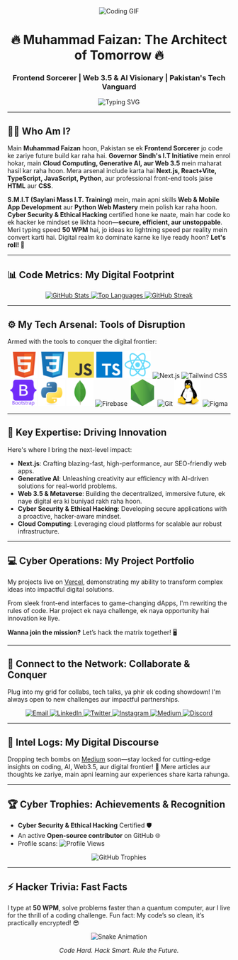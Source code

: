 <div align="center">
  <img src="https://present.readthedocs.io/en/latest/_images/welcome-to-coding.gif" alt="Coding GIF" width="700"/>
  <h1>🔥 Muhammad Faizan: The Architect of Tomorrow 🔥</h1>
  <h3>Frontend Sorcerer | Web 3.5 & AI Visionary | Pakistan's Tech Vanguard</h3>
  <img src="https://readme-typing-svg.herokuapp.com?font=Orbitron&size=24&pause=800&color=00FF00&center=true&vCenter=true&width=500&lines=Crafting+Digital+Realities;Innovating+Web+3.5+%7C+AI+%7C+Metaverse;Engineering+the+Future+of+Tech;Disrupting+the+Status+Quo" alt="Typing SVG" />
</div>

---

## 🕵️‍♂️ Who Am I?
Main **Muhammad Faizan** hoon, Pakistan se ek **Frontend Sorcerer** jo code ke zariye future build kar raha hai. **Governor Sindh's I.T Initiative** mein enrol hokar, main **Cloud Computing, Generative AI, aur Web 3.5** mein maharat hasil kar raha hoon. Mera arsenal include karta hai **Next.js, React+Vite, TypeScript, JavaScript, Python**, aur professional front-end tools jaise **HTML** aur **CSS**.

**S.M.I.T (Saylani Mass I.T. Training)** mein, main apni skills **Web & Mobile App Development** aur **Python Web Mastery** mein polish kar raha hoon. **Cyber Security & Ethical Hacking** certified hone ke naate, main har code ko ek hacker ke mindset se likhta hoon—**secure, efficient, aur unstoppable**. Meri typing speed **50 WPM** hai, jo ideas ko lightning speed par reality mein convert karti hai. Digital realm ko dominate karne ke liye ready hoon? **Let's roll! 💾**

---

## 📊 Code Metrics: My Digital Footprint
<div align="center">
  <a href="https://github.com/faizan418">
    <img src="https://github-readme-stats.vercel.app/api?username=faizan418&show_icons=true&theme=transparent&border_color=00FF00&title_color=00FF00&text_color=00FF00&icon_color=FF00FF&hide_border=true" alt="GitHub Stats" />
  </a>
  <a href="https://github.com/faizan418">
    <img src="https://github-readme-stats.vercel.app/api/top-langs?username=faizan418&show_icons=true&theme=transparent&border_color=00FF00&title_color=00FF00&text_color=00FF00&icon_color=FF00FF&layout=compact&hide_border=true" alt="Top Languages" />
  </a>
  <a href="https://github.com/faizan418">
    <img src="https://github-readme-streak-stats.herokuapp.com/?user=faizan418&theme=transparent&border=00FF00&ring=00FF00&fire=FF00FF&currStreakNum=00FF00&sideNums=00FF00&currStreakLabel=00FF00&sideLabels=00FF00&hide_border=true" alt="GitHub Streak" />
  </a>
</div>

---

## ⚙️ My Tech Arsenal: Tools of Disruption
Armed with the tools to conquer the digital frontier:

<div align="center">
  <img src="https://raw.githubusercontent.com/devicons/devicon/master/icons/html5/html5-original.svg" alt="HTML5" width="60" height="60" title="HTML5"/>
  <img src="https://raw.githubusercontent.com/devicons/devicon/master/icons/css3/css3-original.svg" alt="CSS3" width="60" height="60" title="CSS3"/>
  <img src="https://raw.githubusercontent.com/devicons/devicon/master/icons/javascript/javascript-original.svg" alt="JavaScript" width="60" height="60" title="JavaScript"/>
  <img src="https://raw.githubusercontent.com/devicons/devicon/master/icons/typescript/typescript-original.svg" alt="TypeScript" width="60" height="60" title="TypeScript"/>
  <img src="https://raw.githubusercontent.com/devicons/devicon/master/icons/react/react-original.svg" alt="React" width="60" height="60" title="React"/>
  <img src="https://cdn.worldvectorlogo.com/logos/nextjs-2.svg" alt="Next.js" width="60" height="60" title="Next.js"/>
  <img src="https://www.vectorlogo.zone/logos/tailwindcss/tailwindcss-icon.svg" alt="Tailwind CSS" width="60" height="60" title="Tailwind CSS"/>
  <img src="https://raw.githubusercontent.com/devicons/devicon/master/icons/bootstrap/bootstrap-plain-wordmark.svg" alt="Bootstrap" width="60" height="60" title="Bootstrap"/>
  <img src="https://raw.githubusercontent.com/devicons/devicon/master/icons/python/python-original.svg" alt="Python" width="60" height="60" title="Python"/>
  <img src="https://raw.githubusercontent.com/devicons/devicon/master/icons/mongodb/mongodb-original.svg" alt="MongoDB" width="60" height="60" title="MongoDB"/>
  <img src="https://www.vectorlogo.zone/logos/firebase/firebase-icon.svg" alt="Firebase" width="60" height="60" title="Firebase"/>
  <img src="https://raw.githubusercontent.com/devicons/devicon/master/icons/nodejs/nodejs-original.svg" alt="Node.js" width="60" height="60" title="Node.js"/>
  <img src="https://www.vectorlogo.zone/logos/git-scm/git-scm-icon.svg" alt="Git" width="60" height="60" title="Git"/>
  <img src="https://raw.githubusercontent.com/devicons/devicon/master/icons/linux/linux-original.svg" alt="Linux" width="60" height="60" title="Linux"/>
  <img src="https://www.vectorlogo.zone/logos/figma/figma-icon.svg" alt="Figma" width="60" height="60" title="Figma"/>
</div>

---

## 🚀 Key Expertise: Driving Innovation
Here's where I bring the next-level impact:

-   **Next.js**: Crafting blazing-fast, high-performance, aur SEO-friendly web apps.
-   **Generative AI**: Unleashing creativity aur efficiency with AI-driven solutions for real-world problems.
-   **Web 3.5 & Metaverse**: Building the decentralized, immersive future, ek naye digital era ki buniyad rakh raha hoon.
-   **Cyber Security & Ethical Hacking**: Developing secure applications with a proactive, hacker-aware mindset.
-   **Cloud Computing**: Leveraging cloud platforms for scalable aur robust infrastructure.

---

## 💻 Cyber Operations: My Project Portfolio
My projects live on [Vercel](https://vercel.com/muhammad-faizans-projects-8d5be4d1), demonstrating my ability to transform complex ideas into impactful digital solutions.

From sleek front-end interfaces to game-changing dApps, I'm rewriting the rules of code. Har project ek naya challenge, ek naya opportunity hai innovation ke liye.

**Wanna join the mission?** Let’s hack the matrix together! 🖥️

---

## 📡 Connect to the Network: Collaborate & Conquer
Plug into my grid for collabs, tech talks, ya phir ek coding showdown! I'm always open to new challenges aur impactful partnerships.

<div align="center">
  <a href="mailto:muhammadf4060@gmail.com" target="_blank">
    <img src="https://custom-icon-badges.demolab.com/badge/Email-muhammadf4060@gmail.com-FF0000?logo=gmail&logoColor=FFFFFF&style=flat-square&scale=1.2&glow=FF00FF" alt="Email" height="35"/>
  </a>
  <a href="https://linkedin.com/in/muhammadfaizan" target="_blank">
    <img src="https://custom-icon-badges.demolab.com/badge/LinkedIn-Muhammad%20Faizan-0A66C2?logo=linkedin&logoColor=FFFFFF&style=flat-square&scale=1.2&glow=FF00FF" alt="LinkedIn" height="35"/>
  </a>
  <a href="https://twitter.com/mfaizan153945" target="_blank">
    <img src="https://custom-icon-badges.demolab.com/badge/Twitter-@mfaizan153945-1DA1F2?logo=twitter&logoColor=FFFFFF&style=flat-square&scale=1.2&glow=FF00FF" alt="Twitter" height="35"/>
  </a>
  <a href="https://instagram.com/fazii.963" target="_blank">
    <img src="https://custom-icon-badges.demolab.com/badge/Instagram-fazii.963-E4405F?logo=instagram&logoColor=FFFFFF&style=flat-square&scale=1.2&glow=FF00FF" alt="Instagram" height="35"/>
  </a>
  <a href="https://medium.com/@muhammadf4060" target="_blank">
    <img src="https://custom-icon-badges.demolab.com/badge/Medium-@muhammadf4060-12100E?logo=medium&logoColor=FFFFFF&style=flat-square&scale=1.2&glow=FF00FF" alt="Medium" height="35"/>
  </a>
  <a href="https://discord.gg/1209567481824419923" target="_blank">
    <img src="https://custom-icon-badges.demolab.com/badge/Discord-Join%20My%20Server-7289DA?logo=discord&logoColor=FFFFFF&style=flat-square&scale=1.2&glow=FF00FF" alt="Discord" height="35"/>
  </a>
</div>

---

## 📜 Intel Logs: My Digital Discourse
Dropping tech bombs on [Medium](https://medium.com/@muhammadf4060) soon—stay locked for cutting-edge insights on coding, AI, Web3.5, aur digital frontier! 🚨 Mere articles aur thoughts ke zariye, main apni learning aur experiences share karta rahunga.

---

## 🏆 Cyber Trophies: Achievements & Recognition
-   **Cyber Security & Ethical Hacking** Certified 🛡️
-   An active **Open-source contributor** on GitHub 🌐
-   Profile scans: <img src="https://komarev.com/ghpvc/?username=faizan418&label=Profile%20Scans&color=FF00FF&style=flat" alt="Profile Views" />

<div align="center">
  <img src="https://github-profile-trophy.vercel.app/?username=faizan418&theme=matrix&no-frame=true&margin-w=10" alt="GitHub Trophies" />
</div>

---

## ⚡️ Hacker Trivia: Fast Facts
I type at **50 WPM**, solve problems faster than a quantum computer, aur I live for the thrill of a coding challenge. Fun fact: My code’s so clean, it’s practically encrypted! 😎

<div align="center">
  <img src="https://profile-readme-generator.com/assets/snake.svg" alt="Snake Animation" style="filter: hue-rotate(90deg);" />
</div>

<p align="center">
  <i>Code Hard. Hack Smart. Rule the Future.</i>
</p>
